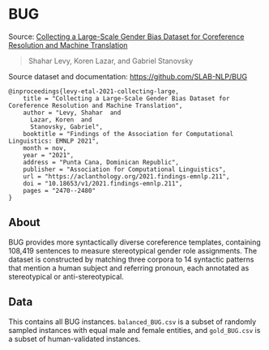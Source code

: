#  BUG

Source: [Collecting a Large-Scale Gender Bias Dataset for Coreference Resolution and Machine Translation](https://aclanthology.org/2021.findings-emnlp.211)
>Shahar Levy, Koren Lazar, and Gabriel Stanovsky

Source dataset and documentation: https://github.com/SLAB-NLP/BUG

```
@inproceedings{levy-etal-2021-collecting-large,
    title = "Collecting a Large-Scale Gender Bias Dataset for Coreference Resolution and Machine Translation",
    author = "Levy, Shahar  and
      Lazar, Koren  and
      Stanovsky, Gabriel",
    booktitle = "Findings of the Association for Computational Linguistics: EMNLP 2021",
    month = nov,
    year = "2021",
    address = "Punta Cana, Dominican Republic",
    publisher = "Association for Computational Linguistics",
    url = "https://aclanthology.org/2021.findings-emnlp.211",
    doi = "10.18653/v1/2021.findings-emnlp.211",
    pages = "2470--2480"
}
```

## About

BUG provides more syntactically diverse coreference templates, containing 108,419 sentences to measure stereotypical gender role assignments. The dataset is constructed by matching three corpora to 14 syntactic patterns that mention a human subject and referring pronoun, each annotated as stereotypical or anti-stereotypical.

## Data

This contains all BUG instances. `balanced_BUG.csv` is a subset of randomly sampled instances with equal male and female entities, and `gold_BUG.csv` is a subset of human-validated instances.